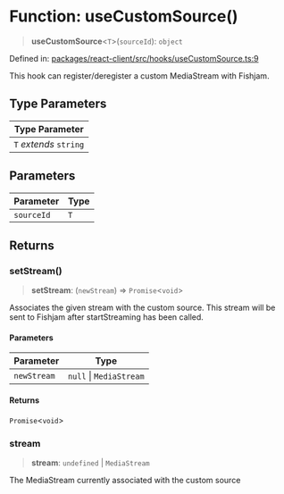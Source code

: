 # Function: useCustomSource()

> **useCustomSource**\<`T`\>(`sourceId`): `object`

Defined in: [packages/react-client/src/hooks/useCustomSource.ts:9](https://github.com/fishjam-cloud/web-client-sdk/blob/00cc23b021c6e87a4a0f647ceccc9acb897b5a38/packages/react-client/src/hooks/useCustomSource.ts#L9)

This hook can register/deregister a custom MediaStream with Fishjam.

## Type Parameters

| Type Parameter |
| ------ |
| `T` *extends* `string` |

## Parameters

| Parameter | Type |
| ------ | ------ |
| `sourceId` | `T` |

## Returns

### setStream()

> **setStream**: (`newStream`) => `Promise`\<`void`\>

Associates the given stream with the custom source.
This stream will be sent to Fishjam after startStreaming has been called.

#### Parameters

| Parameter | Type |
| ------ | ------ |
| `newStream` | `null` \| `MediaStream` |

#### Returns

`Promise`\<`void`\>

### stream

> **stream**: `undefined` \| `MediaStream`

The MediaStream currently associated with the custom source
